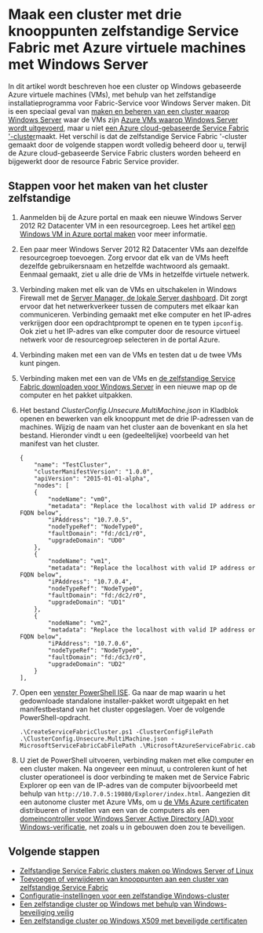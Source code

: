<properties
   pageTitle="Een zelfstandige cluster maken met Azure VMs met Windows | Microsoft Azure"
   description="Informatie over het maken en beheren van een cluster Azure Service Fabric op Azure virtuele machines waarop Windows Server wordt uitgevoerd."
   services="service-fabric"
   documentationCenter=".net"
   authors="dsk-2015"
   manager="timlt"
   editor=""/>

<tags
   ms.service="service-fabric"
   ms.devlang="dotnet"
   ms.topic="article"
   ms.tgt_pltfrm="NA"
   ms.workload="NA"
   ms.date="08/05/2016"
   ms.author="dkshir;chackdan"/>



# <a name="create-a-three-node-standalone-service-fabric-cluster-with-azure-virtual-machines-running-windows-server"></a>Maak een cluster met drie knooppunten zelfstandige Service Fabric met Azure virtuele machines met Windows Server

In dit artikel wordt beschreven hoe een cluster op Windows gebaseerde Azure virtuele machines (VMs), met behulp van het zelfstandige installatieprogramma voor Fabric-Service voor Windows Server maken. Dit is een speciaal geval van [maken en beheren van een cluster waarop Windows Server](service-fabric-cluster-creation-for-windows-server.md) waar de VMs zijn [Azure VMs waarop Windows Server wordt uitgevoerd](../virtual-machines/virtual-machines-windows-hero-tutorial.md), maar u niet [een Azure cloud-gebaseerde Service Fabric '-cluster](service-fabric-cluster-creation-via-portal.md)maakt. Het verschil is dat de zelfstandige Service Fabric '-cluster gemaakt door de volgende stappen wordt volledig beheerd door u, terwijl de Azure cloud-gebaseerde Service Fabric clusters worden beheerd en bijgewerkt door de resource Fabric Service provider.


## <a name="steps-to-create-the-standalone-cluster"></a>Stappen voor het maken van het cluster zelfstandige

1. Aanmelden bij de Azure portal en maak een nieuwe Windows Server 2012 R2 Datacenter VM in een resourcegroep. Lees het artikel [een Windows VM in Azure portal maken](../virtual-machines/virtual-machines-windows-hero-tutorial.md) voor meer informatie.
2. Een paar meer Windows Server 2012 R2 Datacenter VMs aan dezelfde resourcegroep toevoegen. Zorg ervoor dat elk van de VMs heeft dezelfde gebruikersnaam en hetzelfde wachtwoord als gemaakt. Eenmaal gemaakt, ziet u alle drie de VMs in hetzelfde virtuele netwerk.
3. Verbinding maken met elk van de VMs en uitschakelen in Windows Firewall met de [Server Manager, de lokale Server dashboard](https://technet.microsoft.com/library/jj134147.aspx). Dit zorgt ervoor dat het netwerkverkeer tussen de computers met elkaar kan communiceren. Verbinding gemaakt met elke computer en het IP-adres verkrijgen door een opdrachtprompt te openen en te typen `ipconfig`. Ook ziet u het IP-adres van elke computer door de resource virtueel netwerk voor de resourcegroep selecteren in de portal Azure.
4. Verbinding maken met een van de VMs en testen dat u de twee VMs kunt pingen.
5. Verbinding maken met een van de VMs en [de zelfstandige Service Fabric downloaden voor Windows Server](http://go.microsoft.com/fwlink/?LinkId=730690) in een nieuwe map op de computer en het pakket uitpakken.
6. Het bestand *ClusterConfig.Unsecure.MultiMachine.json* in Kladblok openen en bewerken van elk knooppunt met de drie IP-adressen van de machines. Wijzig de naam van het cluster aan de bovenkant en sla het bestand.  Hieronder vindt u een (gedeeltelijke) voorbeeld van het manifest van het cluster.

    ```
    {
        "name": "TestCluster",
        "clusterManifestVersion": "1.0.0",
        "apiVersion": "2015-01-01-alpha",
        "nodes": [
        {
            "nodeName": "vm0",
            "metadata": "Replace the localhost with valid IP address or FQDN below",
            "iPAddress": "10.7.0.5",
            "nodeTypeRef": "NodeType0",
            "faultDomain": "fd:/dc1/r0",
            "upgradeDomain": "UD0"
        },
        {
            "nodeName": "vm1",
            "metadata": "Replace the localhost with valid IP address or FQDN below",
            "iPAddress": "10.7.0.4",
            "nodeTypeRef": "NodeType0",
            "faultDomain": "fd:/dc2/r0",
            "upgradeDomain": "UD1"
        },
        {
            "nodeName": "vm2",
            "metadata": "Replace the localhost with valid IP address or FQDN below",
            "iPAddress": "10.7.0.6",
            "nodeTypeRef": "NodeType0",
            "faultDomain": "fd:/dc3/r0",
            "upgradeDomain": "UD2"
        }
    ],
    ```

7. Open een [venster PowerShell ISE](https://msdn.microsoft.com/powershell/scripting/core-powershell/ise/introducing-the-windows-powershell-ise). Ga naar de map waarin u het gedownloade standalone installer-pakket wordt uitgepakt en het manifestbestand van het cluster opgeslagen. Voer de volgende PowerShell-opdracht.

    ```
    .\CreateServiceFabricCluster.ps1 -ClusterConfigFilePath .\ClusterConfig.Unsecure.MultiMachine.json -MicrosoftServiceFabricCabFilePath .\MicrosoftAzureServiceFabric.cab
    ```

8. U ziet de PowerShell uitvoeren, verbinding maken met elke computer en een cluster maken. Na ongeveer een minuut, u controleren kunt of het cluster operationeel is door verbinding te maken met de Service Fabric Explorer op een van de IP-adres van de computer bijvoorbeeld met behulp van `http://10.7.0.5:19080/Explorer/index.html`. Aangezien dit een autonome cluster met Azure VMs, om u [de VMs Azure certificaten](service-fabric-windows-cluster-x509-security.md) distribueren of instellen van een van de computers als een [domeincontroller voor Windows Server Active Directory (AD) voor Windows-verificatie](service-fabric-windows-cluster-windows-security.md), net zoals u in gebouwen doen zou te beveiligen.


## <a name="next-steps"></a>Volgende stappen
- [Zelfstandige Service Fabric clusters maken op Windows Server of Linux](service-fabric-deploy-anywhere.md)
- [Toevoegen of verwijderen van knooppunten aan een cluster van zelfstandige Service Fabric](service-fabric-cluster-windows-server-add-remove-nodes.md)
- [Configuratie-instellingen voor een zelfstandige Windows-cluster](service-fabric-cluster-manifest.md)
- [Een zelfstandige cluster op Windows met behulp van Windows-beveiliging veilig](service-fabric-windows-cluster-windows-security.md)
- [Een zelfstandige cluster op Windows X509 met beveiligde certificaten](service-fabric-windows-cluster-x509-security.md)
